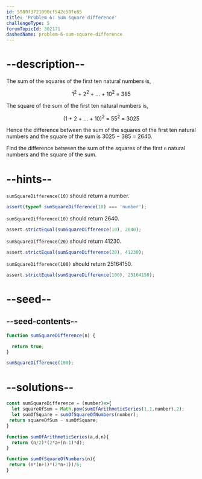 ```yaml
---
id: 5900f3721000cf542c50fe85
title: 'Problem 6: Sum square difference'
challengeType: 5
forumTopicId: 302171
dashedName: problem-6-sum-square-difference
---
```


# --description--

The sum of the squares of the first ten natural numbers is,

<div style='text-align: center;'>1<sup>2</sup> + 2<sup>2</sup> + ... + 10<sup>2</sup> = 385</div>

The square of the sum of the first ten natural numbers is,

<div style='text-align: center;'>(1 + 2 + ... + 10)<sup>2</sup> = 55<sup>2</sup> = 3025</div>

Hence the difference between the sum of the squares of the first ten natural numbers and the square of the sum is 3025 − 385 = 2640.

Find the difference between the sum of the squares of the first `n` natural numbers and the square of the sum.

# --hints--

`sumSquareDifference(10)` should return a number.

```js
assert(typeof sumSquareDifference(10) === 'number');
```

`sumSquareDifference(10)` should return 2640.

```js
assert.strictEqual(sumSquareDifference(10), 2640);
```

`sumSquareDifference(20)` should return 41230.

```js
assert.strictEqual(sumSquareDifference(20), 41230);
```

`sumSquareDifference(100)` should return 25164150.

```js
assert.strictEqual(sumSquareDifference(100), 25164150);
```

# --seed--

## --seed-contents--

```js
function sumSquareDifference(n) {

  return true;
}

sumSquareDifference(100);
```

# --solutions--

```js
const sumSquareDifference = (number)=>{
  let squareOfSum = Math.pow(sumOfArithmeticSeries(1,1,number),2);
  let sumOfSquare = sumOfSquareOfNumbers(number);
 return squareOfSum - sumOfSquare;
}

function sumOfArithmeticSeries(a,d,n){
  return (n/2)*(2*a+(n-1)*d);
}

function sumOfSquareOfNumbers(n){
 return (n*(n+1)*(2*n+1))/6;
}
```
